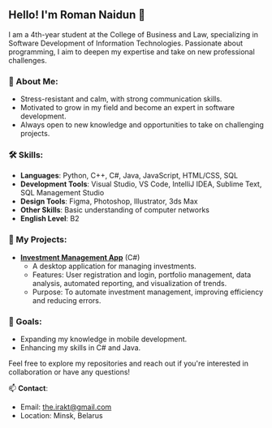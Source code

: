 ## Hello! I'm Roman Naidun 👋

I am a 4th-year student at the College of Business and Law, specializing in Software Development of Information Technologies.
Passionate about programming, I aim to deepen my expertise and take on new professional challenges.

### 🌟 About Me:
- Stress-resistant and calm, with strong communication skills.
- Motivated to grow in my field and become an expert in software development.
- Always open to new knowledge and opportunities to take on challenging projects.

### 🛠 Skills:
- **Languages**: Python, C++, C#, Java, JavaScript, HTML/CSS, SQL
- **Development Tools**: Visual Studio, VS Code, IntelliJ IDEA, Sublime Text, SQL Management Studio
- **Design Tools**: Figma, Photoshop, Illustrator, 3ds Max
- **Other Skills**: Basic understanding of computer networks
- **English Level**: B2

### 💼 My Projects:
- **[Investment Management App](https://github.com/)** (C#)
   - A desktop application for managing investments.
   - Features: User registration and login, portfolio management, data analysis, automated reporting, and visualization of trends.
   - Purpose: To automate investment management, improving efficiency and reducing errors.

### 🎯 Goals:
- Expanding my knowledge in mobile development.
- Enhancing my skills in C# and Java.

Feel free to explore my repositories and reach out if you're interested in collaboration or have any questions!

📫 **Contact**:
- Email: [the.irakt@gmail.com](mailto:the.irakt@gmail.com)
- Location: Minsk, Belarus
